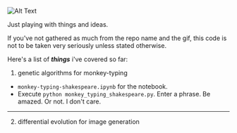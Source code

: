 ![Alt Text](https://cdn190.picsart.com/230925670045202.gif)

Just playing with things and ideas.

If you've not gathered as much from the repo name and the gif, this code is not to be taken very seriously unless stated otherwise.

Here's a list of ***things*** i've covered so far:
1. genetic algorithms for monkey-typing
- `monkey-typing-shakespeare.ipynb` for the notebook.
- Execute `python monkey_typing_shakespeare.py`. Enter a phrase. Be amazed. Or not. I don't care.

---

2. differential evolution for image generation
